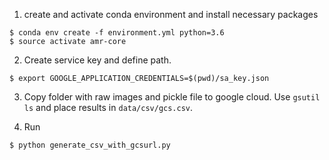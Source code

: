 1. create and activate conda environment and install necessary packages

```
$ conda env create -f environment.yml python=3.6
$ source activate amr-core
```

2. Create service key and define path.
```
$ export GOOGLE_APPLICATION_CREDENTIALS=$(pwd)/sa_key.json
```

3. Copy folder with raw images and pickle file to google cloud. Use `gsutil ls` and place results in `data/csv/gcs.csv`.

4. Run
```
$ python generate_csv_with_gcsurl.py
```


